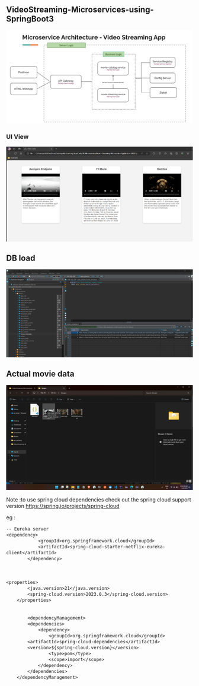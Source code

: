 ## VideoStreaming-Microservices-using-SpringBoot3

![alt text](image-3.png)


### UI View

![alt text](image-4.png)


## DB load 

![alt text](image-5.png)

## Actual movie data 

![alt text](image-6.png)


Note :to use spring cloud dependencies check out the spring cloud support version https://spring.io/projects/spring-cloud

eg : 

```
-- Eureka server 
<dependency>
			<groupId>org.springframework.cloud</groupId>
			<artifactId>spring-cloud-starter-netflix-eureka-client</artifactId>
		</dependency>



<properties>
		<java.version>21</java.version>
		<spring-cloud.version>2023.0.3</spring-cloud.version>
	</properties>


        <dependencyManagement>
		<dependencies>
			<dependency>
				<groupId>org.springframework.cloud</groupId>
		<artifactId>spring-cloud-dependencies</artifactId>
		<version>${spring-cloud.version}</version>
				<type>pom</type>
				<scope>import</scope>
			</dependency>
		</dependencies>
	</dependencyManagement>



```